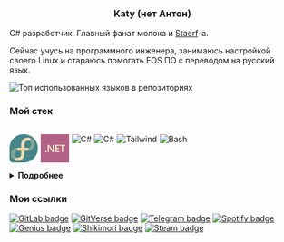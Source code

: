 <center>

### Katy (нет Антон)

</center>

C# разработчик. Главный фанат молока и [Staerf](https://katy248.github.io/nawas/)-а.

Сейчас учусь на программного инженера, занимаюсь настройкой своего Linux и стараюсь помогать FOS ПО с переводом на русский язык.

![Топ использованных языков в репозиториях](https://github-readme-stats.vercel.app/api/top-langs/?username=Katy248&size_weight=1&count_weight=0&layout=compact&theme=gruvbox&langs_count=30)

### Мой стек

<div style='display: flex; flex-direction: row; gap: .3rem'>

<!-- Fedora -->
<svg xmlns="http://www.w3.org/2000/svg" width="50px" height="50px" viewBox="0 0 256 256"><path fill="#458588" d="M256 128.004C256 57.31 198.691 0 127.998 0C57.336 0 .05 57.262 0 127.914v99.054c.038 16.042 13.049 29.029 29.101 29.029h98.949C198.72 255.969 256 198.679 256 128.004"/><path fill="#83a598" d="M165.58 30.307c-33.109 0-60.045 26.935-60.045 60.045v31.87H73.797c-33.109 0-60.045 26.937-60.045 60.046s26.936 60.045 60.045 60.045s60.045-26.937 60.045-60.045v-31.871h31.738c33.109 0 60.046-26.936 60.046-60.045s-26.937-60.045-60.046-60.045m-59.823 151.961c0 17.622-14.337 31.959-31.96 31.959s-31.96-14.337-31.96-31.959c0-17.623 14.337-31.96 31.96-31.96h31.738v.089h.222zm59.823-59.956h-31.738v-.09h-.221v-31.87c0-17.623 14.337-31.96 31.959-31.96s31.96 14.337 31.96 31.96s-14.338 31.96-31.96 31.96"/><path fill="#ebdbb2" d="M178.851 32.128c-4.66-1.218-8.238-1.786-13.271-1.786c-33.177 0-60.075 26.899-60.075 60.074v31.842h-25.16c-7.845 0-14.185 6.165-14.18 13.996c0 7.782 6.27 13.973 14.032 13.973l20.831.004c2.473 0 4.479 2 4.479 4.469v27.553c-.031 17.491-14.219 31.659-31.71 31.659c-5.925 0-7.392-.776-11.437-.776c-8.497 0-14.182 5.696-14.182 13.528c.002 6.479 5.554 12.049 12.348 13.827c4.66 1.218 8.238 1.787 13.271 1.787c33.177 0 60.075-26.899 60.075-60.075v-31.841h25.16c7.845 0 14.185-6.165 14.18-13.996c0-7.783-6.27-13.973-14.032-13.973l-20.831-.004a4.475 4.475 0 0 1-4.479-4.47V90.366c.031-17.491 14.219-31.659 31.71-31.659c5.925 0 7.392.777 11.437.777c8.497 0 14.182-5.697 14.182-13.528c-.002-6.48-5.554-12.05-12.348-13.828"/></svg>
<!-- dotnet -->
<svg xmlns="http://www.w3.org/2000/svg" width="50px" height="50px" viewBox="0 0 256 256"><path fill="#b16286" d="M0 0h256v256H0z"/><path fill="#fbf1c7" d="M45.627 163.555q-2.715 0-4.615-1.809q-1.9-1.856-1.901-4.408q0-2.598 1.9-4.454q1.901-1.856 4.616-1.856q2.76 0 4.661 1.856q1.946 1.856 1.946 4.454q0 2.551-1.946 4.408q-1.9 1.81-4.66 1.81m72.361-1.02h-11.765L75.225 113.63a22 22 0 0 1-1.946-3.85h-.272l.047.305l.043.35l.04.393l.038.436l.049.736l.042.832l.035.93l.028 1.028l.02 1.125l.01.805l.01 2.2v43.614H62.961V96h12.535l29.957 47.743l.74 1.169l.477.768l.408.675l.34.583l.19.338l.16.296l.13.255h.18l-.034-.21l-.064-.45l-.06-.493l-.053-.537l-.024-.285l-.046-.602l-.04-.645l-.035-.69l-.042-1.114l-.03-1.212l-.018-1.31l-.006-1.407V96h10.362zm50.685 0h-36.428V96h34.98v9.373h-24.21v18.837h22.31v9.326h-22.31v19.673h25.658zm51.772-57.162H201.8v57.162h-10.77v-57.162h-18.6V96h48.014z"/></svg>
<!-- C# -->
![C#](https://api.iconify.design/mdi/language-csharp.svg?height=50&color=%23689d6a)
<!-- Blazor -->
![C#](https://api.iconify.design/simple-icons/blazor.svg?height=50&color=%23b16286)
<!-- Tailwindcss -->
![Tailwind](https://api.iconify.design/simple-icons/tailwindcss.svg?height=50&color=%23458588)
<!-- Bash -->
![Bash](https://api.iconify.design/devicon-plain/bash.svg?height=50&color=%23fbf1c7)

</div>
<!-- white fbf1c7 -->

<details>
<summary>
<b>Подробнее</b>
</summary>

#### Использовал

`.NET 8.0`
`C#`
`SQL`
`ASP.NET Core`
`Blazor (WASM/Server)`
`WPF`
`bash`
`PowerShell`
`HTML/CSS/JS`
`Bootstrap`
`Tailwind CSS`
`C/C++`
`make`
`Python`
`GitHub Pages`

#### Только трогал

`F#`
`Vue.js`
`Avalonia`
`Go`
`Rust`
`vala`
`Gtk/Libadwaita`
`PHP`

</details>

### Мои ссылки

[![GitLab badge](https://img.shields.io/badge/GitLab-3c3836?style=for-the-badge&logo=gitlab&labelColor=d65d0e&logoColor=fbf1c7)](https://gitlab.com/Katy248)
[![GitVerse badge](https://img.shields.io/badge/GitVerse-3c3836?style=for-the-badge&logo=git&labelColor=b16286&logoColor=fbf1c7)](https://gitverse.ru/Katy248)
[![Telegram badge](https://img.shields.io/badge/telegram-3c3836?style=for-the-badge&logo=telegram&labelColor=458588&logoColor=fbf1c7)](https://t.me/antonpethrow)
[![Spotify badge](https://img.shields.io/badge/spotify-3c3836?style=for-the-badge&logo=spotify&labelColor=98971a&logoColor=fbf1c7)](https://spotify.link/APFWwKZKSHb)
[![Genius badge](https://img.shields.io/badge/genius-3c3836?style=for-the-badge&logo=genius&labelColor=d79921&logoColor=fbf1c7)](https://genius.com/Katy248)
[![Shikimori badge](https://img.shields.io/badge/shikimori-3c3836?style=for-the-badge&logo=shikimori&labelColor=a89984&logoColor=fbf1c7)](https://shikimori.one/PBHomer04)
[![Steam badge](https://img.shields.io/badge/steam-3c3836?style=for-the-badge&logo=steam&labelColor=282828&logoColor=fbf1c7)](https://steamcommunity.com/id/pbhomer04)

<!-- [![Discord badge](https://img.shields.io/badge/discord-3c3836?style=for-the-badge&logo=discord&labelColor=b16286&logoColor=fbf1c7)](https://t.me/antonpethrow) -->
